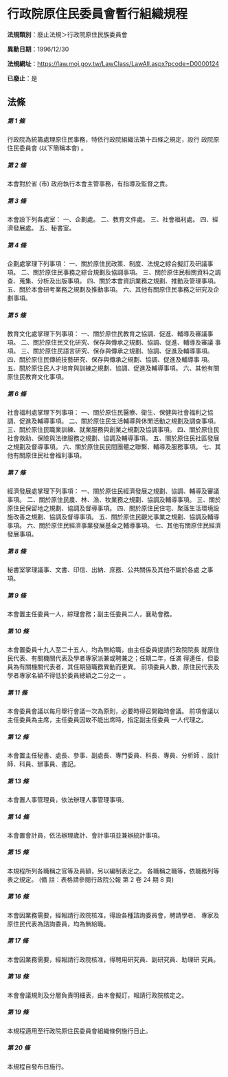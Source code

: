 # 行政院原住民委員會暫行組織規程

**法規類別**：廢止法規＞行政院原住民族委員會

**異動日期**：1996/12/30  

**法規網址**：https://law.moj.gov.tw/LawClass/LawAll.aspx?pcode=D0000124

**已廢止**：是



## 法條
##### 第 1 條
行政院為統籌處理原住民事務，特依行政院組織法第十四條之規定，設行
政院原住民委員會 (以下簡稱本會) 。

##### 第 2 條
本會對於省 (市) 政府執行本會主管事務，有指導及監督之責。

##### 第 3 條
本會設下列各處室：
一、企劃處。
二、教育文件處。
三、社會福利處。
四、經濟發展處。
五、秘書室。


##### 第 4 條
企劃處掌理下列事項：
一、關於原住民政策、制度、法規之綜合擬訂及研議事項。
二、關於原住民事務之綜合規劃及協調事項。
三、關於原住民相關資料之調查、蒐集、分析及出版事項。
四、關於本會資訊業務之規劃、推動及管理事項。
五、關於本會研考業務之規劃及推動事項。
六、其他有關原住民事務之研究及企劃事項。


##### 第 5 條
教育文化處掌理下列事項：
一、關於原住民教育之協調、促進、輔導及審議事項。
二、關於原住民文化研究、保存與傳承之規劃、協調、促進、輔導及審議
    事項。
三、關於原住民語言研究、保存與傳承之規劃、協調、促進及輔導事項。
四、關於原住民傳統技藝研究、保存與傳承之規劃、協調、促進及輔導事
    項。
五、關於原住民人才培育與訓練之規劃、協調、促進及輔導事項。
六、其他有關原住民教育文化事項。


##### 第 6 條
社會福利處掌理下列事項：
一、關於原住民醫療、衛生、保健與社會福利之協調、促進及輔導事項。
二、關於原住民生活輔導與休閒活動之規劃及調查事項。
三、關於原住民職業訓練、就業服務與創業之規劃及協調事項。
四、關於原住民社會救助、保險與法律服務之規劃、協調及輔導事項。
五、關於原住民社區發展之規劃及督導事項。
六、關於原住民民間團體之聯繫、輔導及服務事項。
七、其他有關原住民社會福利事項。


##### 第 7 條
經濟發展處掌理下列事項：
一、關於原住民經濟發展之規劃、協調、輔導及審議事項。
二、關於原住民農、林、漁、牧業務之規劃、協調及輔導事項。
三、關於原住民保留地之規劃、協調及督導事項。
四、關於原住民住宅、聚落生活環境設施改善之規劃、協調及督導事項。
五、關於原住民觀光事業之規劃、協調及輔導事項。
六、關於原住民經濟事業發展基金之輔導事項。
七、其他有關原住民經濟發展事項。


##### 第 8 條
秘書室掌理議事、文書、印信、出納、庶務、公共關係及其他不屬於各處
之事項。

##### 第 9 條
本會置主任委員一人，綜理會務；副主任委員二人，襄助會務。

##### 第 10 條
本會置委員十九人至二十五人，均為無給職，由主任委員提請行政院院長
就原住民代表、有關機關代表及學者專家派兼或聘兼之；任期二年，任滿
得連任，但委員為有關機關代表者，其任期隨職務異動而更異。
前項委員人數，原住民代表及學者專家名額不得低於委員總額之二分之一
。

##### 第 11 條
本會委員會議以每月舉行會議一次為原則，必要時得召開臨時會議。
前項會議以主任委員為主席，主任委員因故不能出席時，指定副主任委員
一人代理之。

##### 第 12 條
本會置主任秘書、處長、參事、副處長、專門委員、科長、專員、分析師
、設計師、科員、辦事員、書記。

##### 第 13 條
本會置人事管理員，依法辦理人事管理事項。

##### 第 14 條
本會置會計員，依法辦理歲計、會計事項並兼辦統計事項。

##### 第 15 條
本規程所列各職稱之官等及員額，另以編制表定之。
各職稱之職等，依職務列等表之規定。
 (備      註：表格請參閱行政院公報 第 2 卷 24 期 8 頁)

##### 第 16 條
本會因業務需要，經報請行政院核准，得設各種諮詢委員會，聘請學者、
專家及原住民代表為諮詢委員，均為無給職。

##### 第 17 條
本會因業務需要，經報請行政院核准，得聘用研究員、副研究員、助理研
究員。

##### 第 18 條
本會會議規則及分層負責明細表，由本會擬訂，報請行政院核定之。

##### 第 19 條
本規程適用至行政院原住民委員會組織條例施行日止。

##### 第 20 條
本規程自發布日施行。



